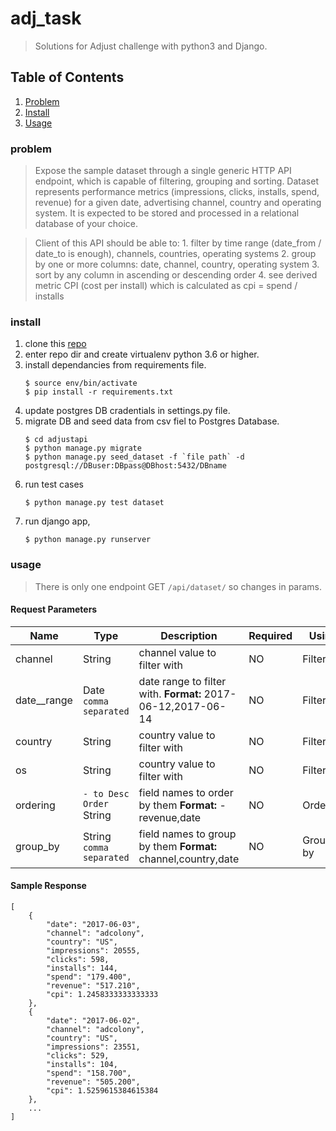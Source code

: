 # adj_task

>Solutions for Adjust challenge with python3 and Django.

## Table of Contents

1. [Problem](#problem)
2. [Install](#install)
3. [Usage](#usage)


### problem
> Expose the sample dataset through a single generic HTTP API endpoint, which is capable of filtering, grouping and sorting. Dataset represents performance metrics (impressions, clicks, installs, spend, revenue) for a given date, advertising channel, country and operating system. It is expected to be stored and processed in a relational database of your choice.

> Client of this API should be able to:
    1. filter by time range (date_from / date_to is enough), channels, countries, operating systems
    2. group by one or more columns: date, channel, country, operating system
    3. sort by any column in ascending or descending order
    4. see derived metric CPI (cost per install) which is calculated as cpi = spend / installs

### install
1. clone this [repo](https://github.com/esabermousa/adj_task)
2. enter repo dir and create virtualenv python 3.6 or higher.
3. install dependancies from requirements file.
    ``` 
    $ source env/bin/activate
    $ pip install -r requirements.txt
    ```
4. update postgres DB cradentials in settings.py file.
5. migrate DB and seed data from csv fiel to Postgres Database.
    ```
    $ cd adjustapi
    $ python manage.py migrate
    $ python manage.py seed_dataset -f `file path` -d postgresql://DBuser:DBpass@DBhost:5432/DBname
    ```
6. run test cases
    ```
    $ python manage.py test dataset
    ```
7. run django app,
    ```
    $ python manage.py runserver
    ```

### usage
> There is only one endpoint GET `/api/dataset/` so changes in params.

#### Request Parameters

Name | Type | Description | Required | Using
---- | ---- | ----------- | -------- | ------------------------
channel | String | channel value to filter with | NO | Filter by
date__range | Date `comma separated` | date range to filter with. **Format:** 2017-06-12,2017-06-14 | NO | Filter by
country | String | country value to filter with  | NO | Filter by
os | String | country value to filter with | NO | Filter by
ordering | `- to Desc Order` String | field names to order by them **Format:** -revenue,date | NO | Ordering
group_by | String `comma separated` | field names to group by them **Format:** channel,country,date | NO | Group by

#### Sample Response
```
[
    {
        "date": "2017-06-03",
        "channel": "adcolony",
        "country": "US",
        "impressions": 20555,
        "clicks": 598,
        "installs": 144,
        "spend": "179.400",
        "revenue": "517.210",
        "cpi": 1.2458333333333333
    },
    {
        "date": "2017-06-02",
        "channel": "adcolony",
        "country": "US",
        "impressions": 23551,
        "clicks": 529,
        "installs": 104,
        "spend": "158.700",
        "revenue": "505.200",
        "cpi": 1.5259615384615384
    },
    ...
]
```
